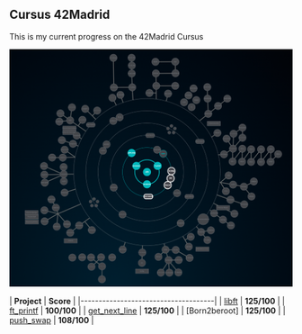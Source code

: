 ## Cursus 42Madrid

This is my current progress on the 42Madrid Cursus

<p align="center">
<img width="2576px" alt="2238px" src="https://github.com/BishopVK/Cursus-42Madrid/blob/main/img/Holygraph.png">
</p>

|     **Project**     |      **Score**      |
|-------------------------------------|
|     [libft](/lvl0/Libft)     |      **125/100**      |
|     [ft_printf](/lvl1/printf)     |      **100/100**      |
|     [get_next_line](/lvl1/get_next_line)     |      **125/100**      |
|     [Born2beroot]     |      **125/100**      |
|     [push_swap](/lvl2/push_swap)     |      **108/100**      |

